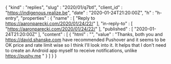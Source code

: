 {
  "kind" : "replies",
  "slug" : "2020/01/q7btl",
  "client_id" : "https://indigenous.realize.be",
  "date" : "2020-01-24T21:20:00Z",
  "h" : "h-entry",
  "properties" : {
    "name" : [ "Reply to https://aaronparecki.com/2020/01/24/22/" ],
    "in-reply-to" : [ "https://aaronparecki.com/2020/01/24/22/" ],
    "published" : [ "2020-01-24T21:20:00Z" ],
    "content" : [ {
      "html" : "",
      "value" : "Thanks, both you and https://david.shanske.com have recommended Pushover and it seems to be OK price and rate limit wise so I think I'll look into it. It helps that I don't need to create an Android app myself to receive notifications, unlike https://pushy.me "
    } ]
  }
}
